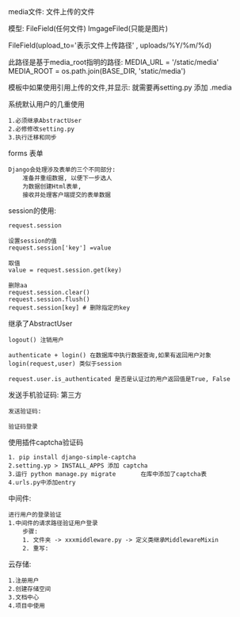 
media文件: 文件上传的文件

模型: FileField(任何文件) ImgageFiled(只能是图片)

FileField(upload_to='表示文件上传路径' , uploads/%Y/%m/%d)

此路径是基于media_root指明的路径:
    MEDIA_URL = '/static/media'
    MEDIA_ROOT = os.path.join(BASE_DIR, 'static/media')

模板中如果使用引用上传的文件,并显示:
    就需要再setting.py 添加 .media




系统默认用户的几重使用

    1.必须继承AbstractUser
    2.必修修改setting.py
    3.执行迁移和同步

forms 表单

    Django会处理涉及表单的三个不同部分:
        准备并重组数据, 以便下一步选人
        为数据创建Html表单,
        接收并处理客户端提交的表单数据


session的使用:

    request.session

    设置session的值
    request.session['key'] =value

    取值
    value = request.session.get(key)

    删除aa
    request.session.clear()
    request.session.flush()
    request.session[key] # 删除指定的key


继承了AbstractUser

    logout() 注销用户

    authenticate + login() 在数据库中执行数据查询,如果有返回用户对象
    login(request,user) 类似于session

    request.user.is_authenticated 是否是认证过的用户返回值是True, False
 
 
发送手机验证码: 第三方

    发送验证码:
    
    验证码登录
    

使用插件captcha验证码

    1. pip install django-simple-captcha
    2.setting.yp > INSTALL_APPS 添加 captcha
    3.运行 python manage.py migrate       在库中添加了captcha表
    4.urls.py中添加entry
    

中间件:
    
    进行用户的登录验证
    1.中间件的请求路径验证用户登录
        步骤:
        1. 文件夹 -> xxxmiddleware.py -> 定义类继承MiddlewareMixin
        2. 重写:
            
            
            
云存储:
    
    1.注册用户
    2.创建存储空间
    3.文档中心
    4.项目中使用
